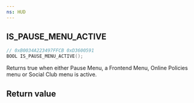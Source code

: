 ```yaml
---
ns: HUD
---
```

## IS_PAUSE_MENU_ACTIVE

```c
// 0xB0034A223497FFCB 0xD3600591
BOOL IS_PAUSE_MENU_ACTIVE();
```

Returns true when either Pause Menu, a Frontend Menu, Online Policies menu or Social Club menu is active.

## Return value

